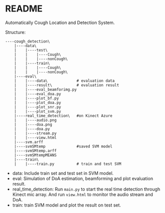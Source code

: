 # README

Automatically Cough Location and Detection System.

Structure:

```
----cough_detection\
    |----data\
    |    |----test\
    |    |    |----Cough\
    |    |    |----nonCough\
    |    |----train\
    |    |    |----Cough\
    |    |    |----nonCough\
    |----eval\
    |    |----data\				# evaluation data
    |    |----result\			# evaluation result
    |    |----eval_beamforimg.py
    |    |----eval_doa.py
    |    |----plot_bf.py
    |    |----plot_doa.py
    |    |----plot_snr.py
    |    |----plot_svm.py
	|----real_time_detection\	#on Kinect Azure
    |    |----audio.png
    |    |----doa.png
    |    |----doa.py
    |    |----stream.py
    |    |----view.html 
    |----svm.arff
    |----svmSMtemp 				#saved SVM model 
    |----svmSMtemp.arff
    |----svmSMtempMEANS
    |----train\			
    |    |----train.py			# train and test SVM 

```

- data: Include train set and test set in SVM model.
- eval: Simulation of DoA estimation, beamforming  and plot evaluation result.
- real_time_detection: Run `main.py` to start the real time detection through Kinect mic array. And run `view.html` to monitor the audio stream and DoA.
- train: train SVM model and plot the result on test set.

